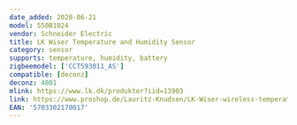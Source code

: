 ```yaml
---
date_added: 2020-06-21
model: 550B1024
vendor: Schneider Electric 
title: LK Wiser Temperature and Humidity Sensor
category: sensor
supports: temperature, humidity, battery
zigbeemodel: ['CCT593011_AS']
compatible: [deconz]
deconz: 4801
mlink: https://www.lk.dk/produkter?iid=13903
link: https://www.proshop.de/Lauritz-Knudsen/LK-Wiser-wireless-temperature-and-humidity-sensor/2929904
EAN: '5703302170017'
---
```


